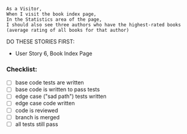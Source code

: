 ```
As a Visitor,
When I visit the book index page,
In the Statistics area of the page,
I should also see three authors who have the highest-rated books
(average rating of all books for that author)
```

DO THESE STORIES FIRST:
- User Story 6, Book Index Page

### Checklist:

- [ ] base code tests are written
- [ ] base code is written to pass tests
- [ ] edge case ("sad path") tests written
- [ ] edge case code written
- [ ] code is reviewed
- [ ] branch is merged
- [ ] all tests still pass

